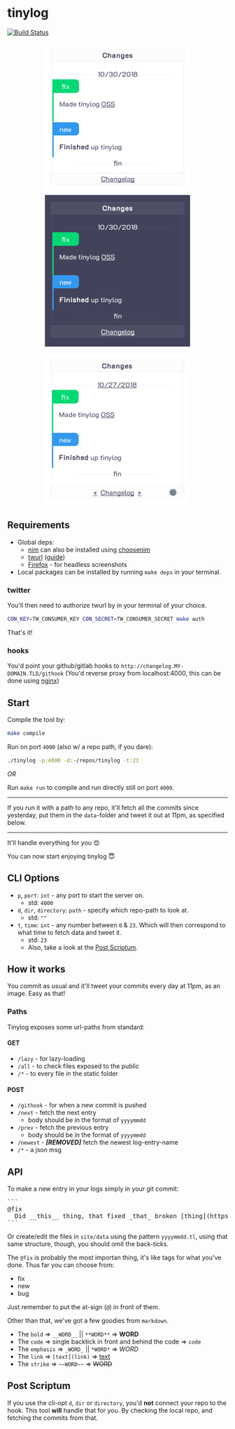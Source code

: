 # tinylog

[![Build Status](https://travis-ci.org/Mobilpadde/tinylog.svg?branch=master)](https://travis-ci.org/Mobilpadde/tinylog)

<p align="center">
<img src="images/light.png?raw=true" alt="Sample Light Image">
<img src="images/dark.png?raw=true" alt="Sample Dark Image">
</p>

<p align="center">
<img src="images/toggle.gif?raw=true" alt="Sample Animated Image">
</p>

## Requirements

 * Global deps:
    * [nim](https://nim-lang.org/) can also be installed using [choosenim](https://github.com/dom96/choosenim)
    * [twurl](https://github.com/twitter/twurl) ([guide](https://medium.com/@SamSchmir/a-guide-to-the-twitter-api-and-twurl-8711466a0635))
    * [Firefox](https://www.mozilla.org/en-US/firefox/new/) - for headless screenshots
 * Local packages can be installed by running `make deps` in your terminal.

### twitter

You'll then need to authorize twurl by in your terminal of your choice.

```sh
CON_KEY=TW_CONSUMER_KEY CON_SECRET=TW_CONSUMER_SECRET make auth
```

That's it!

### hooks

You'd point your github/gitlab hooks to `http://changelog.MY-DOMAIN.TLD/githook` (You'd reverse proxy from localhost:4000, this can be done using [nginx](https://docs.nginx.com/nginx/admin-guide/web-server/reverse-proxy))

## Start

Compile the tool by:

```sh
make compile
```

Run on port `4000` (also w/ a repo path, if you dare):

```sh
./tinylog -p:4000 -d:~/repos/tinylog -t:23
```

_OR_

Run `make run` to compile and run directly still on port `4000`.

---

If you run it with a path to any repo, it'll fetch all the commits since yesterday, put them in the `data`-folder and tweet it out at 11pm, as specified below. 

---

It'll handle everything for you 😍

You can now start enjoying tinylog 😇

## CLI Options

 * `p`, `port`: `int` - any port to start the server on.
    * std: `4000`
 * `d`, `dir`, `directory`: `path` - specify which repo-path to look at.
    * std: `""`
 * `t`, `time`: `int` - any number between `0` & `23`. Which will then correspond to what time to fetch data and tweet it.
    * std: `23`
    * Also, take a look at the [Post Scriptum](#post-scriptum).

## How it works

You commit as usual and it'll tweet your commits every day at 11pm, as an image. Easy as that!

### Paths

Tinylog exposes some url-paths from standard:

#### GET

 * `/lazy` - for lazy-loading
 * `/all` - to check files exposed to the public
 * `/*` - to every file in the static folder

#### POST
 * `/githook` - for when a new commit is pushed
 * `/next` - fetch the next entry
    * body should be in the format of `yyyymmdd`
 * `/prev` - fetch the previous entry
    * body should be in the format of `yyyymmdd`
 * `/newest` - ___[REMOVED]___ fetch the newest log-entry-name
 * `/*` - a json msg

## API

To make a new entry in your logs simply in your git commit:

<pre>
```
@fix
  Did __this__ thing, that fixed _that_ broken [thing](https://example.com)
```
</pre>

Or create/edit the files in `site/data` using the pattern `yyyymmdd.tl`, using that same structure, though, you should omit the back-ticks.

The `@fix` is probably the most importan thing, it's like tags for what you've done. Thus far you can choose from:

 * fix
 * new
 * bug

Just remember to put the at-sign (`@`) in front of them.

Other than that, we've got a few goodies from `markdown`.

 * The `bold` => `__WORD__` || `**WORD**` => __WORD__
 * The `code` => single backtick in front and behind the code => `code`
 * The `emphasis` => `_WORD_` || `*WORD*` => *WORD*
 * The `link` => `[text](link)` => [text](link)
 * The `strike` => `~~WORD~~` => ~~WORD~~

## Post Scriptum

If you use the cli-opt `d`, `dir` or `directory`, you'd **not** connect your repo to the hook. This tool **will** handle that for you. By checking the local repo, and fetching the commits from that.
